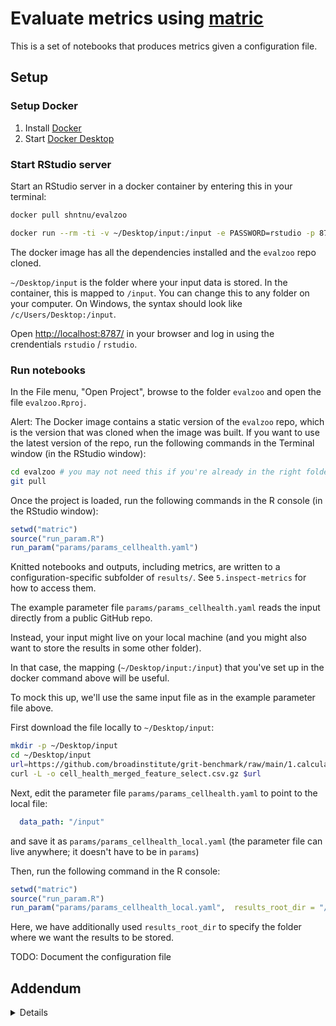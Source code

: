 # Evaluate metrics using [matric](https://github.com/shntnu/matric)

This is a set of notebooks that produces metrics given a configuration file.

## Setup

### Setup Docker

1. Install [Docker](https://docs.docker.com/get-docker/)
2. Start [Docker Desktop](https://www.docker.com/blog/getting-started-with-docker-desktop/)

### Start RStudio server

Start an RStudio server in a docker container by entering this in your terminal:

```bash
docker pull shntnu/evalzoo

docker run --rm -ti -v ~/Desktop/input:/input -e PASSWORD=rstudio -p 8787:8787 shntnu/evalzoo:latest
```

The docker image has all the dependencies installed and the `evalzoo` repo cloned.

`~/Desktop/input` is the folder where your input data is stored.
In the container, this is mapped to `/input`.
You can change this to any folder on your computer. 
On Windows, the syntax should look like `/c/Users/Desktop:/input`. 

Open <http://localhost:8787/> in your browser and log in using the crendentials `rstudio` / `rstudio`.

### Run notebooks

In the File menu, "Open Project", browse to the folder `evalzoo` and open the file `evalzoo.Rproj`.

Alert: The Docker image contains a static version of the `evalzoo` repo, which is the version that was cloned when the image was built.
If you want to use the latest version of the repo, run the following commands in the Terminal window (in the RStudio window):

```bash
cd evalzoo # you may not need this if you're already in the right folder
git pull
```

Once the project is loaded, run the following commands in the R console (in the RStudio window):

```r
setwd("matric")
source("run_param.R")
run_param("params/params_cellhealth.yaml")
```

Knitted notebooks and outputs, including metrics, are written to a configuration-specific subfolder of `results/`.
See `5.inspect-metrics` for how to access them.

The example parameter file `params/params_cellhealth.yaml` reads the input directly from a public GitHub repo.

Instead, your input might live on your local machine (and you might also want to store the results in some other folder).

In that case, the mapping (`~/Desktop/input:/input`) that you've set up in the docker command above will be useful.

To mock this up, we'll use the same input file as in the example parameter file above.

First download the file locally to `~/Desktop/input`:

```bash
mkdir -p ~/Desktop/input
cd ~/Desktop/input
url=https://github.com/broadinstitute/grit-benchmark/raw/main/1.calculate-metrics/cell-health/data/cell_health_merged_feature_select.csv.gz
curl -L -o cell_health_merged_feature_select.csv.gz $url
```

Next, edit the parameter file `params/params_cellhealth.yaml` to point to the local file:

```yaml
  data_path: "/input"
```

and save it as `params/params_cellhealth_local.yaml` (the parameter file can live anywhere; it doesn't have to be in `params`)

Then, run the following command in the R console:

```r
setwd("matric")
source("run_param.R")
run_param("params/params_cellhealth_local.yaml",  results_root_dir = "/input")
```

Here, we have additionally used `results_root_dir` to specify the folder where we want the results to be stored.

TODO: Document the configuration file

## Addendum

<details>

### Notebooks

- `1.prepare_data.Rmd` prepares the datasets.
- `2.calculate_index.Rmd` pre-calculates the list profile pairs on which similarities will be computed.
- `3.calculate_metrics.Rmd` actually computes the similarities and reports metrics.
- `5.inspect_metrics.Rmd` inspects the metrics.
- `0.knit-notebooks.Rmd` configures the notebooks and runs everything.

### Computational environment

We recommend using RStudio as your IDE.

- Checkout this repository
- Start RStudio
- We use [`renv`](https://rstudio.github.io/renv/index.html) to make reproducible R environments. Run `install.packages("renv")` to install.
- Load the project `evalzoo.Rproj`

You should see this

```text
# Bootstrapping renv 0.13.1 --------------------------------------------------
* Downloading renv 0.13.1 ... OK
* Installing renv 0.13.1 ... Done!
* Successfully installed and loaded renv 0.13.1.
* Project '~/Downloads/evalzoo.Rproj' loaded. [renv 0.13.1]
* The project library is out of sync with the lockfile.
* Use `renv::restore()` to install packages recorded in the lockfile.
```

Now run `renv::restore()` and you're ready to run the R scripts in this repo.

Note: If you end up with issues with compiling libraries and you are on OSX, it's probably something to do with the macOS toolchain for versions of R starting at 4.y.z. being broken.
Follow these [instructions](https://thecoatlessprofessor.com/programming/cpp/r-compiler-tools-for-rcpp-on-macos/) to get set up.

### File format

If your profile files are stored as `.csv` or `.csv.gz`, and you expect to iterate several times on the same dataset, we recommend running `csv2parquet.R` to save a parquet version:

```sh
Rscript \
  csv2parquet.R \
  ~/Downloads/profiles.csv.gz
```

This will produce a parquet file at the same location, i.e. at `~/Downloads/profiles.parquet`.

### Test run

You can generate a test run by running the notebooks with their default params (inspect `1.prepare_data.Rmd` to see what input files are needed):

```r
source("utils.R")
logger::log_appender(logger::appender_console)
output_dir <- file.path("results", "test")
dir.create(output_dir, showWarnings = FALSE, recursive = TRUE)
notebooks <- c(
  "1.prepare_data.Rmd",
  "2.calculate_index.Rmd",
  "3.calculate_metrics.Rmd",
  "4.inspect_metrics.Rmd"
)
purrr::walk(
  notebooks,
  ~ render_notebook(., output_dir = output_dir)
)
```

### Shuffled output

You can also shuffle the output

```r
source("run_param.R")
run_param("params/params_cellhealth_shuffle.yaml")
# 65c73dc7
```

and compare the with the unshuffled

```r
logger::log_appender(logger::appender_console)
output_dir <- file.path("results", "compare_shuffle")
dir.create(output_dir, showWarnings = FALSE, recursive = TRUE)
parameters <- list(
  orig_run = "6e43bb60",
  shuffle_run = "65c73dc7",
  facet_col = "Metadata_cell_line",
  shuffle_group_col = "Metadata_gene_name",
  background_type = "non_rep"
)
render_notebook("compare_shuffle.Rmd",
                output_dir = output_dir,
                params = parameters)
```

### Generate a TOC of all results

```r
results_root_dir <- "/input" # or wherever you have stored the results
configs <- list.files(file.path(results_root_dir, "results"), pattern = "[a-z0-9]{8}")
rmarkdown::render("6.results_toc.Rmd", params = list(configs = configs, results_root_dir = results_root_dir))
```
